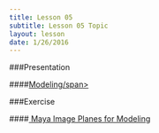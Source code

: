 ```yaml
---
title: Lesson 05
subtitle: Lesson 05 Topic
layout: lesson
date: 1/26/2016
---
```


###Presentation

####<a href="/3d-digital-art-and-design--oer/presentations/modeling.html"><span class="exercise-title">Modeling/span></a>

###Exercise

####<a href="/3d-digital-art-and-design--oer/exercises/maya-image-planes-for-modeling/maya-image-planes-for-modeling.html"><span class="exercise-title"> Maya Image Planes for Modeling</span></a>